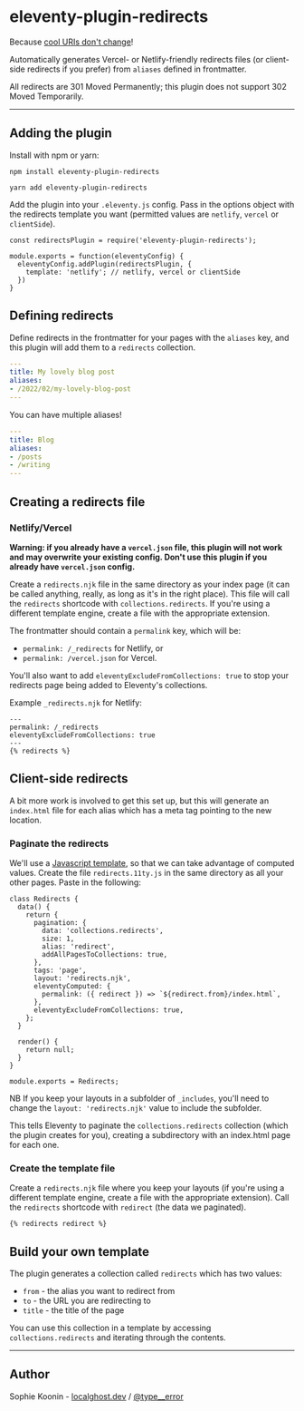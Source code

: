 # eleventy-plugin-redirects
Because [cool URIs don't change](https://www.w3.org/Provider/Style/URI.html)!
  
Automatically generates Vercel- or Netlify-friendly redirects files (or client-side redirects if you prefer) from `aliases` defined in frontmatter.

All redirects are 301 Moved Permanently; this plugin does not support 302 Moved Temporarily. 

---

## Adding the plugin
Install with npm or yarn:
```
npm install eleventy-plugin-redirects
```
```
yarn add eleventy-plugin-redirects
```

Add the plugin into your `.eleventy.js` config. Pass in the options object with the redirects template you want (permitted values are `netlify`, `vercel` or `clientSide`).
```
const redirectsPlugin = require('eleventy-plugin-redirects');

module.exports = function(eleventyConfig) {
  eleventyConfig.addPlugin(redirectsPlugin, {
    template: 'netlify'; // netlify, vercel or clientSide
  })
}
```

## Defining redirects
Define redirects in the frontmatter for your pages with the `aliases` key, and this plugin will add them to a `redirects` collection.

```yaml
---
title: My lovely blog post
aliases:
- /2022/02/my-lovely-blog-post
---
```

You can have multiple aliases!

```yaml
---
title: Blog
aliases:
- /posts
- /writing
---
```

## Creating a redirects file 

### Netlify/Vercel
**Warning: if you already have a `vercel.json` file, this plugin will not work and may overwrite your existing config. Don't use this plugin if you already have `vercel.json` config.** 

Create a `redirects.njk` file in the same directory as your index page (it can be called anything, really, as long as it's in the right place). This file will call the `redirects` shortcode with `collections.redirects`. If you're using a different template engine, create a file with the appropriate extension. 

The frontmatter should contain a `permalink` key, which will be:

* `permalink: /_redirects` for Netlify, or
* `permalink: /vercel.json` for Vercel.

You'll also want to add `eleventyExcludeFromCollections: true` to stop your redirects page being added to Eleventy's collections.

Example `_redirects.njk` for Netlify:
```
---
permalink: /_redirects 
eleventyExcludeFromCollections: true
---
{% redirects %}
```


## Client-side redirects

A bit more work is involved to get this set up, but this will generate an `index.html` file for each alias which has a meta tag pointing to the new location.

### Paginate the redirects
We'll use a [Javascript template](https://www.11ty.dev/docs/languages/javascript/), so that we can take advantage of computed values. 
Create the file `redirects.11ty.js` in the same directory as all your other pages. Paste in the following:

```
class Redirects {
  data() {
    return {
      pagination: {
        data: 'collections.redirects',
        size: 1,
        alias: 'redirect',
        addAllPagesToCollections: true,
      },
      tags: 'page',
      layout: 'redirects.njk',
      eleventyComputed: {
        permalink: ({ redirect }) => `${redirect.from}/index.html`,
      },
      eleventyExcludeFromCollections: true,
    };
  }

  render() {
    return null;
  }
}

module.exports = Redirects;

```
NB If you keep your layouts in a subfolder of `_includes`, you'll need to change the `layout: 'redirects.njk'` value to include the subfolder.

This tells Eleventy to paginate the `collections.redirects` collection (which the plugin creates for you), creating a subdirectory with an index.html page for each one. 

### Create the template file
Create a `redirects.njk` file where you keep your layouts (if you're using a different template engine, create a file with the appropriate extension). Call the `redirects` shortcode with `redirect` (the data we paginated). 

```
{% redirects redirect %}
```

## Build your own template
The plugin generates a collection called `redirects` which has two values:

* `from` - the alias you want to redirect from
* `to` - the URL you are redirecting to
* `title` - the title of the page

You can use this collection in a template by accessing `collections.redirects` and iterating through the contents.

---

## Author
Sophie Koonin - [localghost.dev](https://localghost.dev) / [@type__error](https://twitter.com/type__error)

